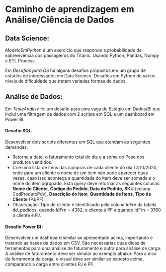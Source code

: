 # Caminho de aprendizagem em Análise/Ciência de  Dados

## Data Science:
*ModeloEmPython* é um exercício que responde a probabilidade de sobrevivência dos passageiros do Titanic.
Usando Python, Pandas, Numpy e ETL Process.

Em *Desafios para DS* há alguns desafios propostos em um grupo de estudos de interessados em Data Science. Desafios em Python de vários niveis de dificuldade que tratam variadas formas de dados.


## Análise de Dados:
Em *TesteAnálise* foi um desafio para uma vaga de Estágio em Dados/BI que inclui uma filtragem de dados com 2 scripts em SQL e um dashboard em Power BI.
#### Desafio SQL: 
Desenvolver dois scripts diferentes em SQL que atendam as seguintes demandas:
* Retorne a data, o faturamento total do dia e a soma do Peso dos produtos vendidos.
* Crie uma lista de itens das compras de cada cliente do dia 12/10/2020, onde para um cliente o nome de um item não pode aparecer duas vezes, caso isso aconteça a quantidade do item deve ser somada e o nome do item agrupado. Esta query deve retornar as seguintes colunas: **Nome do Cliente**, **Código do Pedido**, **Data do Pedido**, **SKU** (coluna CodProdutoPdv), **Descrição do Item**, **Quantidade de Itens**, **Tipo de Cliente** (PJ/PF);
* Observação: Tipo de cliente é identificado pela coluna IdFrn da tabela dd_pedidos, quando IdFrn = 4382, o cliente é PF e quando IdFrn = 3760 o cliente é PJ.
#### Desafio Power BI :
Desenvolver um dashboard similar ao apresentado acima, importando e tratando as bases de dados em CSV. São necessárias duas dicas de ferramentas para uma análise de faturamento e outra para análise de carga. A análise de faturamento deve ser simular ao exemplo abaixo:
Para a dica de ferramenta da carga, o visual deve ser similar ao exposto acima, comparando a carga entre clientes PJ e PF.
